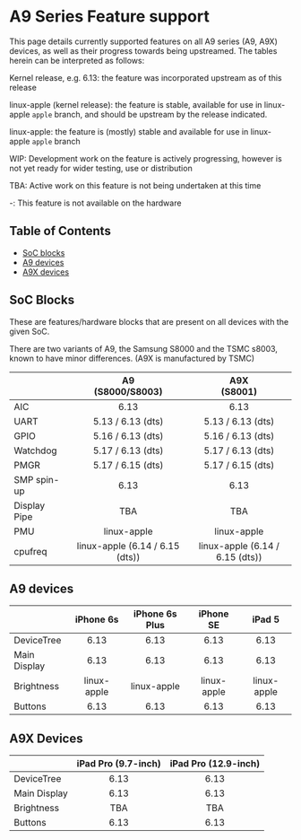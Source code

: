 # A9 Series Feature support

This page details currently supported features on all A9 series (A9, A9X) devices, as well as their progress towards being upstreamed.
The tables herein can be interpreted as follows:

Kernel release, e.g. 6.13: the feature was incorporated upstream as of this release

linux-apple (kernel release): the feature is stable, available for use in linux-apple `apple` branch, and should be upstream by the release indicated.

linux-apple: the feature is (mostly) stable and available for use in linux-apple `apple` branch

WIP: Development work on the feature is actively progressing, however is not yet ready for wider testing, use or distribution

TBA: Active work on this feature is not being undertaken at this time

-: This feature is not available on the hardware

## Table of Contents

- [SoC blocks](#soc-blocks)
- [A9 devices](#a9-devices)
- [A9X devices](#a9x-devices)

## SoC Blocks

These are features/hardware blocks that are present on all devices with the given SoC.

There are two variants of A9, the Samsung S8000 and the TSMC s8003, known to have minor differences. (A9X is manufactured by TSMC)

|                  | A9<br>(S8000/S8003)             | A9X<br>(S8001)                  |
|------------------|:-------------------------------:|:-------------------------------:|
| AIC              | 6.13                            | 6.13                            |
| UART             | 5.13 / 6.13 (dts)               | 5.13 / 6.13 (dts)               |
| GPIO             | 5.16 / 6.13 (dts)               | 5.16 / 6.13 (dts)               |
| Watchdog         | 5.17 / 6.13 (dts)               | 5.17 / 6.13 (dts)               |
| PMGR             | 5.17 / 6.15 (dts)               | 5.17 / 6.15 (dts)               |
| SMP spin-up      | 6.13                            | 6.13                            |
| Display Pipe     | TBA                             | TBA                             |
| PMU              | linux-apple                     | linux-apple                     |
| cpufreq          | linux-apple (6.14 / 6.15 (dts)) | linux-apple (6.14 / 6.15 (dts)) |

## A9 devices

|                        | iPhone 6s   | iPhone 6s Plus | iPhone SE   | iPad 5       |
|------------------------|:-----------:|:--------------:|:-----------:|:------------:|
| DeviceTree             | 6.13        | 6.13           | 6.13        | 6.13         |
| Main Display           | 6.13        | 6.13           | 6.13        | 6.13         |
| Brightness             | linux-apple | linux-apple    | linux-apple | linux-apple  |
| Buttons                | 6.13        | 6.13           | 6.13        | 6.13         |


## A9X Devices

|                        | iPad Pro (9.7-inch) | iPad Pro (12.9-inch) |
|------------------------|:-------------------:|:--------------------:|
| DeviceTree             | 6.13                | 6.13                 |
| Main Display           | 6.13                | 6.13                 |
| Brightness             | TBA                 | TBA                  |
| Buttons                | 6.13                | 6.13                 |

